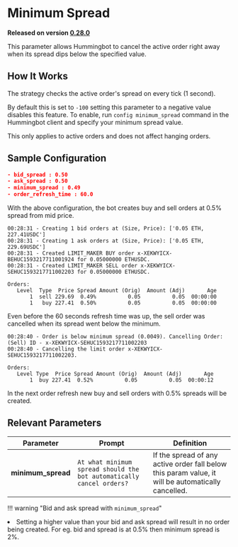 # Minimum Spread

**Released on version [0.28.0](/release-notes/0.28.0)**

This parameter allows Hummingbot to cancel the active order right away when its spread dips below the specified value.


## How It Works

The strategy checks the active order's spread on every tick (1 second).

By default this is set to `-100` setting this parameter to a negative value disables this feature. To enable, run `config minimum_spread` command in the Hummingbot client and specify your minimum spread value.

This only applies to active orders and does not affect hanging orders.


## Sample Configuration

```json
- bid_spread : 0.50
- ask_spread : 0.50
- minimum_spread : 0.49
- order_refresh_time : 60.0
```

With the above configuration, the bot creates buy and sell orders at 0.5% spread from mid price.

```
00:28:31 - Creating 1 bid orders at (Size, Price): ['0.05 ETH, 227.41USDC']
00:28:31 - Creating 1 ask orders at (Size, Price): ['0.05 ETH, 229.69USDC']
00:28:31 - Created LIMIT_MAKER BUY order x-XEKWYICX-BEHUC1593217711001924 for 0.05000000 ETHUSDC.
00:28:31 - Created LIMIT_MAKER SELL order x-XEKWYICX-SEHUC1593217711002203 for 0.05000000 ETHUSDC.
```

```
Orders:                                                                
   Level  Type  Price Spread Amount (Orig)  Amount (Adj)       Age
       1  sell 229.69  0.49%          0.05          0.05  00:00:00
       1   buy 227.41  0.50%          0.05          0.05  00:00:00
```

Even before the 60 seconds refresh time was up, the sell order was cancelled when its spread went below the minimum.

```
00:28:40 - Order is below minimum spread (0.0049). Cancelling Order: (Sell) ID - x-XEKWYICX-SEHUC1593217711002203
00:28:40 - Cancelling the limit order x-XEKWYICX-SEHUC1593217711002203.
```

```
Orders:                                                               
   Level Type  Price Spread Amount (Orig)  Amount (Adj)       Age
       1  buy 227.41  0.52%          0.05          0.05  00:00:12
```

In the next order refresh new buy and sell orders with 0.5% spreads will be created.


## Relevant Parameters

| Parameter | Prompt | Definition |
|-----------|--------|------------|
| **minimum_spread** | `At what minimum spread should the bot automatically cancel orders?` | If the spread of any active order fall below this param value, it will be automatically cancelled. |

!!! warning "Bid and ask spread with `minimum_spread`"
    <li> Setting a higher value than your bid and ask spread will result in no order being created. For eg. bid and spread is at 0.5% then minimum spread is 2%.